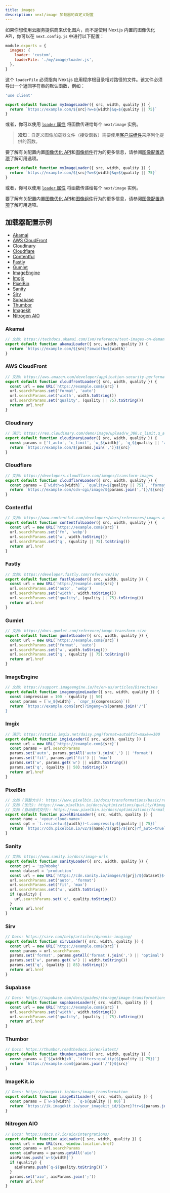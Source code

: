 ```yaml
---
title: images
description: next/image 加载器的自定义配置
---
```


如果你想使用云服务提供商来优化图片，而不是使用 Next.js 内置的图像优化 API，你可以在 `next.config.js` 中进行以下配置：

```js
module.exports = {
  images: {
    loader: 'custom',
    loaderFile: './my/image/loader.js',
  },
}
```

这个 `loaderFile` 必须指向 Next.js 应用程序根目录相对路径的文件。该文件必须导出一个返回字符串的默认函数，例如：

<AppOnly>

```js
'use client'

export default function myImageLoader({ src, width, quality }) {
  return `https://example.com/${src}?w=${width}&q=${quality || 75}`
}
```

或者，你可以使用 [`loader` 属性](/docs/nextjs-cn/app/api-reference/components/image#loader) 将函数传递给每个 `next/image` 实例。

> **须知**：自定义图像加载器文件（接受函数）需要使用[客户端组件](/docs/nextjs-cn/app/building-your-application/rendering/client-components)来序列化提供的函数。

要了解有关配置内置[图像优化 API](/docs/nextjs-cn/app/api-reference/components/image)和[图像组件](/docs/nextjs-cn/app/api-reference/components/image)行为的更多信息，请参阅[图像配置选项](/docs/nextjs-cn/app/api-reference/components/image#configuration-options)了解可用选项。

</AppOnly>

<PagesOnly>

```js
export default function myImageLoader({ src, width, quality }) {
  return `https://example.com/${src}?w=${width}&q=${quality || 75}`
}
```

或者，你可以使用 [`loader` 属性](/docs/nextjs-cn/pages/api-reference/components/image#loader) 将函数传递给每个 `next/image` 实例。

要了解有关配置内置[图像优化 API](/docs/nextjs-cn/pages/api-reference/components/image)和[图像组件](/docs/nextjs-cn/pages/api-reference/components/image)行为的更多信息，请参阅[图像配置选项](/docs/nextjs-cn/pages/api-reference/components/image#configuration-options)了解可用选项。

</PagesOnly>

## 加载器配置示例

- [Akamai](#akamai)
- [AWS CloudFront](#aws-cloudfront)
- [Cloudinary](#cloudinary)
- [Cloudflare](#cloudflare)
- [Contentful](#contentful)
- [Fastly](#fastly)
- [Gumlet](#gumlet)
- [ImageEngine](#imageengine)
- [Imgix](#imgix)
- [PixelBin](#pixelbin)
- [Sanity](#sanity)
- [Sirv](#sirv)
- [Supabase](#supabase)
- [Thumbor](#thumbor)
- [Imagekit](#imagekitio)
- [Nitrogen AIO](#nitrogen-aio)

### Akamai

```js
// 文档: https://techdocs.akamai.com/ivm/reference/test-images-on-demand
export default function akamaiLoader({ src, width, quality }) {
  return `https://example.com/${src}?imwidth=${width}`
}
```

### AWS CloudFront

```js
// 文档: https://aws.amazon.com/developer/application-security-performance/articles/image-optimization
export default function cloudfrontLoader({ src, width, quality }) {
  const url = new URL(`https://example.com${src}`)
  url.searchParams.set('format', 'auto')
  url.searchParams.set('width', width.toString())
  url.searchParams.set('quality', (quality || 75).toString())
  return url.href
}
```

### Cloudinary

```js
// 演示: https://res.cloudinary.com/demo/image/upload/w_300,c_limit,q_auto/turtles.jpg
export default function cloudinaryLoader({ src, width, quality }) {
  const params = ['f_auto', 'c_limit', `w_${width}`, `q_${quality || 'auto'}`]
  return `https://example.com/${params.join(',')}${src}`
}
```

### Cloudflare

```js
// 文档: https://developers.cloudflare.com/images/transform-images
export default function cloudflareLoader({ src, width, quality }) {
  const params = [`width=${width}`, `quality=${quality || 75}`, 'format=auto']
  return `https://example.com/cdn-cgi/image/${params.join(',')}/${src}`
}
```

### Contentful

```js
// 文档: https://www.contentful.com/developers/docs/references/images-api/
export default function contentfulLoader({ src, width, quality }) {
  const url = new URL(`https://example.com${src}`)
  url.searchParams.set('fm', 'webp')
  url.searchParams.set('w', width.toString())
  url.searchParams.set('q', (quality || 75).toString())
  return url.href
}
```

### Fastly

```js
// 文档: https://developer.fastly.com/reference/io/
export default function fastlyLoader({ src, width, quality }) {
  const url = new URL(`https://example.com${src}`)
  url.searchParams.set('auto', 'webp')
  url.searchParams.set('width', width.toString())
  url.searchParams.set('quality', (quality || 75).toString())
  return url.href
}
```

### Gumlet

```js
// 文档: https://docs.gumlet.com/reference/image-transform-size
export default function gumletLoader({ src, width, quality }) {
  const url = new URL(`https://example.com${src}`)
  url.searchParams.set('format', 'auto')
  url.searchParams.set('w', width.toString())
  url.searchParams.set('q', (quality || 75).toString())
  return url.href
}
```

### ImageEngine

```js
// 文档: https://support.imageengine.io/hc/en-us/articles/Directives
export default function imageengineLoader({ src, width, quality }) {
  const compression = 100 - (quality || 50)
  const params = [`w_${width}`, `cmpr_${compression}`)]
  return `https://example.com${src}?imgeng=/${params.join('/')`
}
```

### Imgix

```js
// 演示: https://static.imgix.net/daisy.png?format=auto&fit=max&w=300
export default function imgixLoader({ src, width, quality }) {
  const url = new URL(`https://example.com${src}`)
  const params = url.searchParams
  params.set('auto', params.getAll('auto').join(',') || 'format')
  params.set('fit', params.get('fit') || 'max')
  params.set('w', params.get('w') || width.toString())
  params.set('q', (quality || 50).toString())
  return url.href
}
```

### PixelBin

```js
// 文档 (调整大小): https://www.pixelbin.io/docs/transformations/basic/resize/#width-w
// 文档 (优化): https://www.pixelbin.io/docs/optimizations/quality/#image-quality-when-delivering
// 文档 (自动格式交付): https://www.pixelbin.io/docs/optimizations/format/#automatic-format-selection-with-f_auto-url-parameter
export default function pixelBinLoader({ src, width, quality }) {
  const name = '<your-cloud-name>'
  const opt = `t.resize(w:${width})~t.compress(q:${quality || 75})`
  return `https://cdn.pixelbin.io/v2/${name}/${opt}/${src}?f_auto=true`
}
```

### Sanity

```js
// 文档: https://www.sanity.io/docs/image-urls
export default function sanityLoader({ src, width, quality }) {
  const prj = 'zp7mbokg'
  const dataset = 'production'
  const url = new URL(`https://cdn.sanity.io/images/${prj}/${dataset}${src}`)
  url.searchParams.set('auto', 'format')
  url.searchParams.set('fit', 'max')
  url.searchParams.set('w', width.toString())
  if (quality) {
    url.searchParams.set('q', quality.toString())
  }
  return url.href
}
```

### Sirv

```js
// Docs: https://sirv.com/help/articles/dynamic-imaging/
export default function sirvLoader({ src, width, quality }) {
  const url = new URL(`https://example.com${src}`)
  const params = url.searchParams
  params.set('format', params.getAll('format').join(',') || 'optimal')
  params.set('w', params.get('w') || width.toString())
  params.set('q', (quality || 85).toString())
  return url.href
}
```

### Supabase

```js
// Docs: https://supabase.com/docs/guides/storage/image-transformations#nextjs-loader
export default function supabaseLoader({ src, width, quality }) {
  const url = new URL(`https://example.com${src}`)
  url.searchParams.set('width', width.toString())
  url.searchParams.set('quality', (quality || 75).toString())
  return url.href
}
```

### Thumbor

```js
// Docs: https://thumbor.readthedocs.io/en/latest/
export default function thumborLoader({ src, width, quality }) {
  const params = [`${width}x0`, `filters:quality(${quality || 75})`]
  return `https://example.com${params.join('/')}${src}`
}
```

### ImageKit.io

```js
// Docs: https://imagekit.io/docs/image-transformation
export default function imageKitLoader({ src, width, quality }) {
  const params = [`w-${width}`, `q-${quality || 80}`]
  return `https://ik.imagekit.io/your_imagekit_id/${src}?tr=${params.join(',')}`
}
```

### Nitrogen AIO

```js
// Docs: https://docs.n7.io/aio/intergrations/
export default function aioLoader({ src, width, quality }) {
  const url = new URL(src, window.location.href)
  const params = url.searchParams
  const aioParams = params.getAll('aio')
  aioParams.push(`w-${width}`)
  if (quality) {
    aioParams.push(`q-${quality.toString()}`)
  }
  params.set('aio', aioParams.join(';'))
  return url.href
}
```
